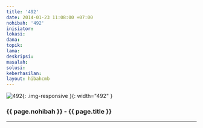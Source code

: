 ```yaml
---
title: '492'
date: 2014-01-23 11:08:00 +07:00
nohibah: '492'
inisiator:
lokasi:
dana:
topik:
lama:
deskripsi:
masalah:
solusi:
keberhasilan:
layout: hibahcmb
---
```


![492](/static/img/hibahcmb/492.png){: .img-responsive }{: width="492" }

### {{ page.nohibah }} - {{ page.title }}

---
